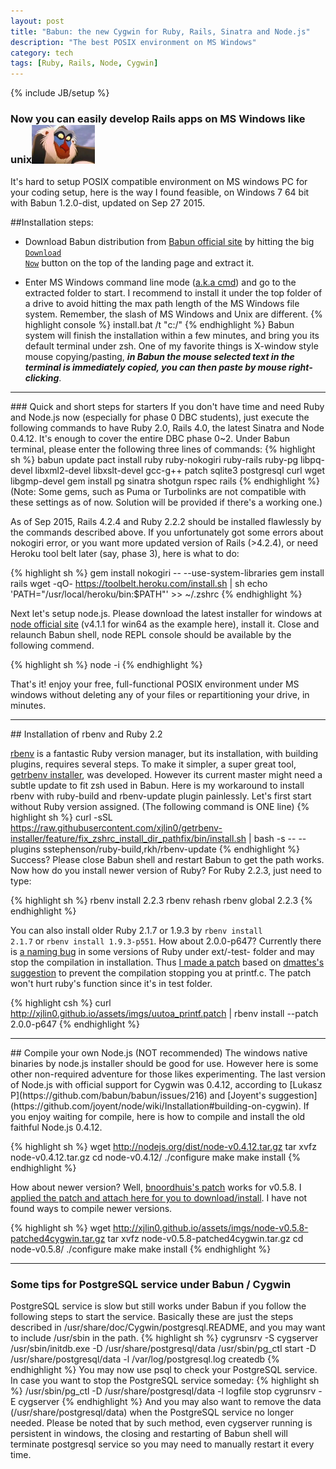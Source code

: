 ```yaml
---
layout: post
title: "Babun: the new Cygwin for Ruby, Rails, Sinatra and Node.js"
description: "The best POSIX environment on MS Windows"
category: tech
tags: [Ruby, Rails, Node, Cygwin]
---
```

{% include JB/setup %}
### Now you can easily develop Rails apps on MS Windows like unix<img src="/assets/imgs/baboon.jpeg"  alt="baboon" width="20%"/>

It's hard to setup POSIX compatible environment on MS windows PC for your coding setup, here is the way I found feasible, on Windows 7 64 bit with Babun 1.2.0-dist, updated on Sep 27 2015.

##Installation steps:
- Download Babun distribution from <a href="http://babun.github.io">Babun official site</a> by hitting the big <code>[Download Now](http://projects.reficio.org/babun/download)</code> button on the top of the landing page and extract it.

- Enter MS Windows command line mode ([a.k.a cmd](https://www.youtube.com/watch?v=JOrY5PEo-iE)) and go to the extracted folder to start. I recommend to install it under the top folder of a drive to avoid hitting the max path length of the MS Windows file system. Remember, the slash of MS Windows and Unix are different.
{% highlight console %}
install.bat /t "c:/"
{% endhighlight %}
Babun system will finish the installation within a few minutes, and bring you its default terminal under zsh.  One of my favorite things is X-window style mouse copying/pasting, <em><strong>in Babun the mouse selected text in the terminal is immediately copied, you can then paste by mouse right-clicking</strong></em>.
<hr>
### Quick and short steps for starters
If you don't have time and need Ruby and Node.js now (especially for phase 0 DBC students), just execute the following commands to have Ruby 2.0, Rails 4.0, the latest Sinatra and Node 0.4.12. It's enough to cover the entire DBC phase 0~2.  Under Babun terminal, please enter the following three lines of commands:
{% highlight sh %}
babun update
pact install ruby ruby-nokogiri ruby-rails ruby-pg libpq-devel libxml2-devel libxslt-devel gcc-g++ patch sqlite3 postgresql curl wget libgmp-devel
gem install pg sinatra shotgun rspec rails
{% endhighlight %}
(Note: Some gems, such as Puma or Turbolinks are not compatible with these settings as of now. Solution will be provided if there's a working one.)

As of Sep 2015, Rails 4.2.4 and Ruby 2.2.2 should be installed flawlessly by the commands described above. If you unfortunately got some errors about nokogiri error, or you want more updated version of Rails (>4.2.4), or need Heroku tool belt later (say, phase 3), here is what to do:

{% highlight sh %}
gem install nokogiri -- --use-system-libraries
gem install rails
wget -qO- https://toolbelt.heroku.com/install.sh | sh
echo 'PATH="/usr/local/heroku/bin:$PATH"' >> ~/.zshrc
{% endhighlight %}

Next let's setup node.js. Please download the latest installer for windows at [node official site](https://nodejs.org) (v4.1.1 for win64 as the example here), install it. Close and relaunch Babun shell, node REPL console should be available by the following commend.

{% highlight sh %}
node -i
{% endhighlight %}

That's it! enjoy your free, full-functional POSIX environment under MS windows without deleting any of your files or repartitioning your drive, in minutes.
<hr>
## Installation of rbenv and Ruby 2.2

[rbenv](https://github.com/sstephenson/rbenv) is a fantastic Ruby version manager, but its installation, with building plugins, requires several steps. To make it simpler, a super great tool, [getrbenv installer](http://getrbenv.com), was developed. However its current master might need a subtle update to fit zsh used in Babun.  Here is my workaround to install rbenv with ruby-build and rbenv-update plugin painlessly. Let's first start without Ruby version assigned. (The following command is ONE line)
{% highlight sh %}
curl -sSL https://raw.githubusercontent.com/xjlin0/getrbenv-installer/feature/fix_zshrc_install_dir_pathfix/bin/install.sh | bash -s -- --plugins sstephenson/ruby-build,rkh/rbenv-update
{% endhighlight %}
Success? Please close Babun shell and restart Babun to get the path works. Now how do you install newer version of Ruby? For Ruby 2.2.3, just need to type:

{% highlight sh %}
rbenv install 2.2.3
rbenv rehash
rbenv global 2.2.3
{% endhighlight %}

You can also install older Ruby 2.1.7 or 1.9.3 by <code>rbenv install 2.1.7</code> or <code>rbenv install 1.9.3-p551</code>. How about 2.0.0-p647? Currently there is [a naming bug](https://bugs.ruby-lang.org/issues/11065) in some versions of Ruby under ext/-test- folder and may stop the compilation in installation. Thus [I made a patch](/assets/imgs/uutoa_printf.patch) based on [dmattes's suggestion](https://github.com/babun/babun/issues/93) to prevent the compilation stopping you at printf.c. The patch won't hurt ruby's function since it's in test folder.

{% highlight csh %}
 curl http://xjlin0.github.io/assets/imgs/uutoa_printf.patch | rbenv install --patch 2.0.0-p647
{% endhighlight %}

<hr>
## Compile your own Node.js (NOT recommended)
The windows native binaries by node.js installer should be good for use. However here is some other non-required adventure for those likes experimenting. The last version of Node.js with official support for Cygwin was 0.4.12, according to [Lukasz P](https://github.com/babun/babun/issues/216) and [Joyent's suggestion](https://github.com/joyent/node/wiki/Installation#building-on-cygwin). If you enjoy waiting for compile, here is how to compile and install the old faithful Node.js 0.4.12.

{% highlight sh %}
wget http://nodejs.org/dist/node-v0.4.12.tar.gz
tar xvfz node-v0.4.12.tar.gz
cd node-v0.4.12/
./configure
make
make install
{% endhighlight %}

How about newer version? Well, [bnoordhuis's patch](https://github.com/joyent/node/issues/1734) works for v0.5.8.  I [applied the patch and attach here for you to download/install](/assets/imgs/node-v0.5.8-patched4cygwin.tar.gz). I have not found ways to compile newer versions.

{% highlight sh %}
wget http://xjlin0.github.io/assets/imgs/node-v0.5.8-patched4cygwin.tar.gz
tar xvfz node-v0.5.8-patched4cygwin.tar.gz
cd node-v0.5.8/
./configure
make
make install
{% endhighlight %}
<hr>

### Some tips for PostgreSQL service under Babun / Cygwin
PostgreSQL service is slow but still works under Babun if you follow the following steps to start the service. Basically these are just the steps described in /usr/share/doc/Cygwin/postgresql.README, and you may want to include /usr/sbin in the path.
{% highlight sh %}
cygrunsrv -S cygserver
/usr/sbin/initdb.exe -D /usr/share/postgresql/data
/usr/sbin/pg_ctl start -D /usr/share/postgresql/data -l /var/log/postgresql.log
createdb
{% endhighlight %}
You may now use psql to check your PostgreSQL service.  In case you want to stop the PostgreSQL service someday:
{% highlight sh %}
/usr/sbin/pg_ctl -D /usr/share/postgresql/data -l logfile stop
cygrunsrv -E cygserver
{% endhighlight %}
And you may also want to remove the data (/usr/share/postgresql/data) when the PostgreSQL service no longer needed.  Please be noted that by such method, even cygserver running is persistent in windows, the closing and restarting of Babun shell will terminate postgresql service so you may need to manually restart it every time.

